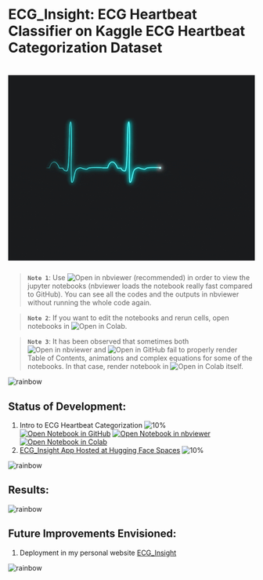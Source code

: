 # ECG_Insight: ECG Heartbeat Classifier on Kaggle ECG Heartbeat Categorization Dataset

# ![ECG_Insight: ECG Heartbeat Classifier on Kaggle ECG Heartbeat Categorization Dataset](data/animations/ECG_Insight-01.gif)

> **`Note 1`**: Use ![Open in nbviewer](https://img.shields.io/badge/Jupyter%20nbviewer-F37626?logo=jupyter&logoColor=white&style=flat) (recommended) in order to view the jupyter notebooks (nbviewer loads the notebook really fast compared to GitHub). You can see all the codes and the outputs in nbviewer without running the whole code again.

> **`Note 2`**: If you want to edit the notebooks and rerun cells, open notebooks in ![Open in Colab](https://img.shields.io/badge/Google%20Colab-F9AB00?logo=googlecolab&logoColor=white&style=flat).

> **`Note 3`**: It has been observed that sometimes both ![Open in nbviewer](https://img.shields.io/badge/Jupyter%20nbviewer-F37626?logo=jupyter&logoColor=white&style=flat) and ![Open in GitHub](https://img.shields.io/badge/GitHub-181717?logo=github&logoColor=white&style=flat) fail to properly render Table of Contents, animations and complex equations for some of the notebooks. In that case, render notebook in ![Open in Colab](https://img.shields.io/badge/Google%20Colab-F9AB00?logo=googlecolab&logoColor=white&style=flat) itself.

![rainbow](https://github.com/ancilcleetus/My-Learning-Journey/assets/25684256/839c3524-2a1d-4779-85a0-83c562e1e5e5)

## Status of Development:

1. Intro to ECG Heartbeat Categorization ![10%](https://geps.dev/progress/10) [![Open Notebook in GitHub](https://img.shields.io/badge/GitHub-181717?logo=github&logoColor=white&style=flat)](notebooks/Intro_ECG_Heartbeat_Categorization.ipynb) [![Open Notebook in nbviewer](https://img.shields.io/badge/Jupyter%20nbviewer-F37626?logo=jupyter&logoColor=white&style=flat)](https://nbviewer.org/github/ancilcleetus/Multimodal_AI_Project_01_NeuraVisionLLM/blob/main/notebooks/Intro_ECG_Heartbeat_Categorization.ipynb) [![Open Notebook in Colab](https://img.shields.io/badge/Google%20Colab-F9AB00?logo=googlecolab&logoColor=white&style=flat)](https://colab.research.google.com/github/ancilcleetus/Multimodal_AI_Project_01_NeuraVisionLLM/blob/main/notebooks/Intro_ECG_Heartbeat_Categorization.ipynb)
2. [ECG_Insight App Hosted at Hugging Face Spaces](https://huggingface.co/spaces/ancilcleetus/ECG_Insight) ![10%](https://geps.dev/progress/10)

![rainbow](https://github.com/ancilcleetus/My-Learning-Journey/assets/25684256/839c3524-2a1d-4779-85a0-83c562e1e5e5)

## Results:



![rainbow](https://github.com/ancilcleetus/My-Learning-Journey/assets/25684256/839c3524-2a1d-4779-85a0-83c562e1e5e5)

## Future Improvements Envisioned:

1. Deployment in my personal website [ECG_Insight](http://ancilcleetus.com/Personal-Projects/Time-Series-Projects/Time_Series_Project_01_ECG_Insight)

![rainbow](https://github.com/ancilcleetus/My-Learning-Journey/assets/25684256/839c3524-2a1d-4779-85a0-83c562e1e5e5)
